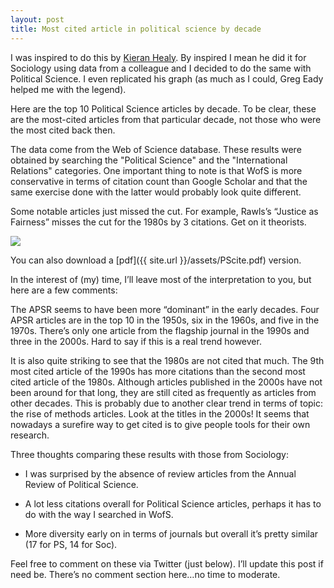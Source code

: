 ```yaml
---
layout: post
title: Most cited article in political science by decade
---
```


I was inspired to do this by [Kieran Healy](http://kieranhealy.org). By inspired I mean he did it for Sociology using data from a colleague and I decided to do the same with Political Science. I even replicated his graph (as much as I could, Greg Eady helped me with the legend).

Here are the top 10 Political Science articles by decade. To be clear, these are the most-cited articles from that particular decade, not those who were the most cited back then.

The data come from the Web of Science database. These results were obtained by searching the "Political Science" and the "International Relations" categories. One important thing to note is that WofS is more conservative in terms of citation count than Google Scholar and that the same exercise done with the latter would probably look quite different.

Some notable articles just missed the cut. For example, Rawls’s “Justice as Fairness” misses the cut for the 1980s by 3 citations. Get on it theorists.

<img src="{{ site.url }}/assets/PSCite.jpg">

You can also download a [pdf]({{ site.url }}/assets/PScite.pdf) version.

In the interest of (my) time, I’ll leave most of the interpretation to you, but here are a few comments:

The APSR seems to have been more “dominant” in the early decades. Four APSR articles are in the top 10  in the 1950s, six in the 1960s, and five in the 1970s. There’s only one article from the flagship journal in the 1990s and three in the 2000s. Hard to say if this is a real trend however.

It is also quite striking to see that the 1980s are not cited that much. The 9th most cited article of the 1990s has more citations than the second most cited article of the 1980s. Although articles published in the 2000s have not been around for that long, they are still cited as frequently as articles from other decades. This is probably due to  another clear trend in terms of topic: the rise of methods articles. Look at the titles in the 2000s! It seems that nowadays a surefire way to get cited is to give people tools for their own research.

Three thoughts comparing these results with those from Sociology:

* I was surprised by the absence of review articles from the Annual Review of Political Science.

* A lot less citations overall for Political Science articles, perhaps it has to do with the way I searched in WofS.

* More diversity early on in terms of journals but overall it’s pretty similar (17 for PS, 14 for Soc).

Feel free to comment on these via Twitter (just below). I’ll update this post if need be. There’s no comment section here…no time to moderate.
